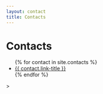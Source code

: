 ```yaml
---
layout: contact
title: Contacts
---
```


<h1>Contacts</h1>

<ul>
   {% for contact in site.contacts %}
      <li>
            <a href="{{ contact.link }}" target="_blank" title="{{ contact.link-title }}">
            {{ contact.link-title }}
        </a>
      </li>
   {% endfor %}
</ul>>
